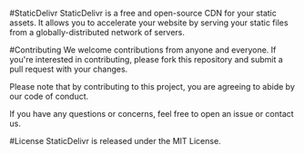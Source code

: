 #StaticDelivr
StaticDelivr is a free and open-source CDN for your static assets. It allows you to accelerate your website by serving your static files from a globally-distributed network of servers.

#Contributing
We welcome contributions from anyone and everyone. If you're interested in contributing, please fork this repository and submit a pull request with your changes.

Please note that by contributing to this project, you are agreeing to abide by our code of conduct.

If you have any questions or concerns, feel free to open an issue or contact us.

#License
StaticDelivr is released under the MIT License.

